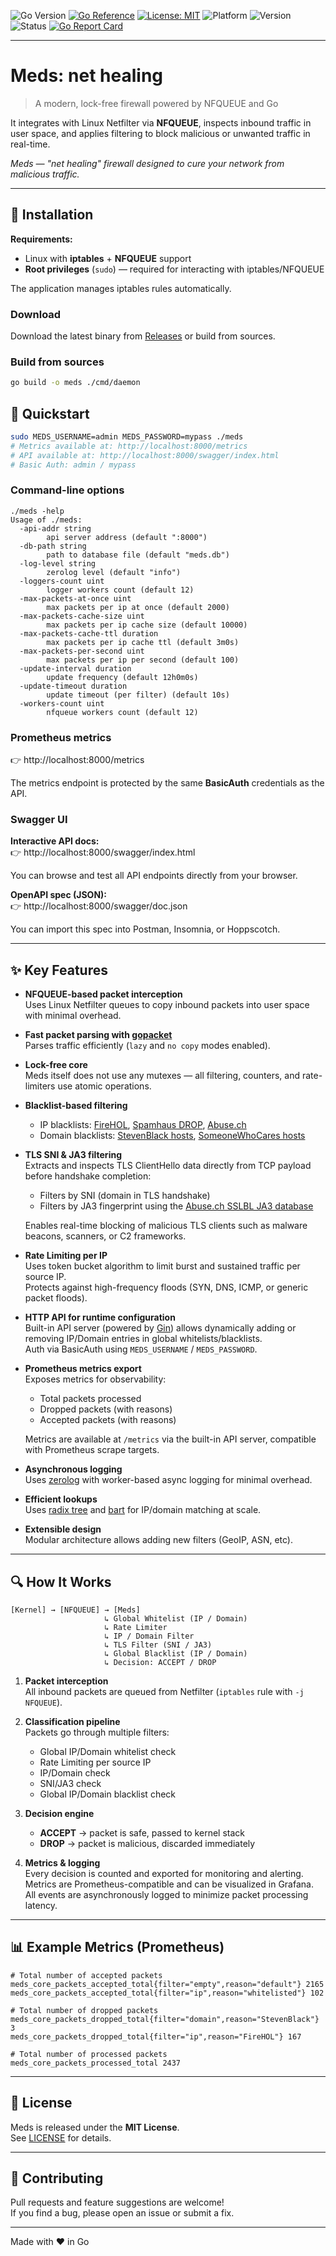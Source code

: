 ![Go Version](https://img.shields.io/badge/go-1.25+-00ADD8?logo=go)
[![Go Reference](https://pkg.go.dev/badge/github.com/cnaize/meds.svg)](https://pkg.go.dev/github.com/cnaize/meds)
[![License: MIT](https://img.shields.io/badge/License-MIT-yellow.svg)](LICENSE)
![Platform](https://img.shields.io/badge/platform-linux-blue)
![Version](https://img.shields.io/badge/version-v0.5.0-blue)
![Status](https://img.shields.io/badge/status-stable-success)
[![Go Report Card](https://goreportcard.com/badge/github.com/cnaize/meds)](https://goreportcard.com/report/github.com/cnaize/meds)

---

# Meds: net healing  
> A modern, lock-free firewall powered by NFQUEUE and Go

It integrates with Linux Netfilter via **NFQUEUE**, inspects inbound traffic in user space, and applies filtering to block malicious or unwanted traffic in real-time.

*Meds — "net healing" firewall designed to cure your network from malicious traffic.*

---

## 🚀 Installation

**Requirements:**
- Linux with **iptables** + **NFQUEUE** support
- **Root privileges** (`sudo`) — required for interacting with iptables/NFQUEUE  

The application manages iptables rules automatically.

### Download

Download the latest binary from [Releases](https://github.com/cnaize/meds/releases) or build from sources.

### Build from sources

```bash
go build -o meds ./cmd/daemon
```

## 🧩 Quickstart

```bash
sudo MEDS_USERNAME=admin MEDS_PASSWORD=mypass ./meds
# Metrics available at: http://localhost:8000/metrics
# API available at: http://localhost:8000/swagger/index.html
# Basic Auth: admin / mypass
```

### Command-line options
```text
./meds -help
Usage of ./meds:
  -api-addr string
        api server address (default ":8000")
  -db-path string
        path to database file (default "meds.db")
  -log-level string
        zerolog level (default "info")
  -loggers-count uint
        logger workers count (default 12)
  -max-packets-at-once uint
        max packets per ip at once (default 2000)
  -max-packets-cache-size uint
        max packets per ip cache size (default 10000)
  -max-packets-cache-ttl duration
        max packets per ip cache ttl (default 3m0s)
  -max-packets-per-second uint
        max packets per ip per second (default 100)
  -update-interval duration
        update frequency (default 12h0m0s)
  -update-timeout duration
        update timeout (per filter) (default 10s)
  -workers-count uint
        nfqueue workers count (default 12)
```

### Prometheus metrics  
👉 http://localhost:8000/metrics  

The metrics endpoint is protected by the same **BasicAuth** credentials as the API.

### Swagger UI

**Interactive API docs:**  
👉 http://localhost:8000/swagger/index.html

You can browse and test all API endpoints directly from your browser.  

**OpenAPI spec (JSON):**  
👉 http://localhost:8000/swagger/doc.json

You can import this spec into Postman, Insomnia, or Hoppscotch.  

---

## ✨ Key Features

- **NFQUEUE-based packet interception**  
  Uses Linux Netfilter queues to copy inbound packets into user space with minimal overhead.

- **Fast packet parsing with [gopacket](https://github.com/google/gopacket)**  
  Parses traffic efficiently (`lazy` and `no copy` modes enabled).

- **Lock-free core**  
  Meds itself does not use any mutexes — all filtering, counters, and rate-limiters use atomic operations.  

- **Blacklist-based filtering**  
  - IP blacklists: [FireHOL](https://iplists.firehol.org/), [Spamhaus DROP](https://www.spamhaus.org/drop/), [Abuse.ch](https://abuse.ch/)  
  - Domain blacklists: [StevenBlack hosts](https://github.com/StevenBlack/hosts/), [SomeoneWhoCares hosts](https://someonewhocares.org/hosts/)

- **TLS SNI & JA3 filtering**  
  Extracts and inspects TLS ClientHello data directly from TCP payload before handshake completion:
  - Filters by SNI (domain in TLS handshake)  
  - Filters by JA3 fingerprint using the [Abuse.ch SSLBL JA3 database](https://sslbl.abuse.ch/ja3-fingerprints/)

  Enables real-time blocking of malicious TLS clients such as malware beacons, scanners, or C2 frameworks.

- **Rate Limiting per IP**  
  Uses token bucket algorithm to limit burst and sustained traffic per source IP.  
  Protects against high-frequency floods (SYN, DNS, ICMP, or generic packet floods).

- **HTTP API for runtime configuration**  
  Built-in API server (powered by [Gin](https://github.com/gin-gonic/gin)) allows dynamically adding or removing IP/Domain entries in global whitelists/blacklists.  
  Auth via BasicAuth using `MEDS_USERNAME` / `MEDS_PASSWORD`.

- **Prometheus metrics export**  
  Exposes metrics for observability:
  - Total packets processed
  - Dropped packets (with reasons)
  - Accepted packets (with reasons)

  Metrics are available at `/metrics` via the built-in API server, compatible with Prometheus scrape targets.
 
- **Asynchronous logging**  
  Uses [zerolog](https://github.com/rs/zerolog) with worker-based async logging for minimal overhead.

- **Efficient lookups**  
  Uses [radix tree](https://github.com/armon/go-radix) and [bart](https://github.com/gaissmai/bart) for IP/domain matching at scale.

- **Extensible design**  
  Modular architecture allows adding new filters (GeoIP, ASN, etc).

---

## 🔍 How It Works
```text
[Kernel] → [NFQUEUE] → [Meds]
                     ↳ Global Whitelist (IP / Domain)
                     ↳ Rate Limiter
                     ↳ IP / Domain Filter
                     ↳ TLS Filter (SNI / JA3)
                     ↳ Global Blacklist (IP / Domain)
                     ↳ Decision: ACCEPT / DROP
```

1. **Packet interception**  
   All inbound packets are queued from Netfilter (`iptables` rule with `-j NFQUEUE`).

2. **Classification pipeline**  
   Packets go through multiple filters:
   - Global IP/Domain whitelist check  
   - Rate Limiting per source IP  
   - IP/Domain check
   - SNI/JA3 check
   - Global IP/Domain blacklist check  

3. **Decision engine**  
   - **ACCEPT** → packet is safe, passed to kernel stack  
   - **DROP** → packet is malicious, discarded immediately  

4. **Metrics & logging**  
   Every decision is counted and exported for monitoring and alerting.  
   Metrics are Prometheus-compatible and can be visualized in Grafana.    
   All events are asynchronously logged to minimize packet processing latency.  

---

## 📊 Example Metrics (Prometheus)

```text
# Total number of accepted packets
meds_core_packets_accepted_total{filter="empty",reason="default"} 2165
meds_core_packets_accepted_total{filter="ip",reason="whitelisted"} 102

# Total number of dropped packets
meds_core_packets_dropped_total{filter="domain",reason="StevenBlack"} 3
meds_core_packets_dropped_total{filter="ip",reason="FireHOL"} 167

# Total number of processed packets
meds_core_packets_processed_total 2437
```

---

## 📜 License

Meds is released under the **MIT License**.  
See [LICENSE](./LICENSE) for details.

---

## 🤝 Contributing

Pull requests and feature suggestions are welcome!  
If you find a bug, please open an issue or submit a fix.

---

Made with ❤️ in Go
